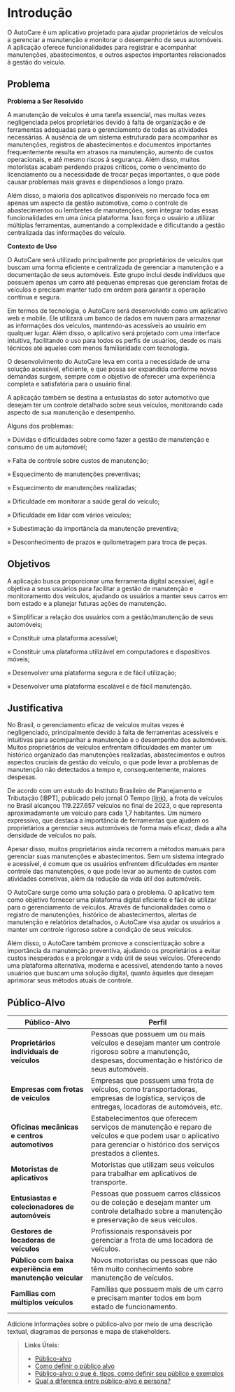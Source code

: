 # Introdução

O AutoCare é um aplicativo projetado para ajudar proprietários de veículos a gerenciar a manutenção e monitorar o desempenho de seus automóveis. A aplicação oferece funcionalidades para registrar e acompanhar manutenções, abastecimentos, e outros aspectos importantes relacionados à gestão do veículo.

## Problema

**Problema a Ser Resolvido**

A manutenção de veículos é uma tarefa essencial, mas muitas vezes negligenciada pelos proprietários devido à falta de organização e de ferramentas adequadas para o gerenciamento de todas as atividades necessárias. A ausência de um sistema estruturado para acompanhar as manutenções, registros de abastecimentos e documentos importantes frequentemente resulta em atrasos na manutenção, aumento de custos operacionais, e até mesmo riscos à segurança. Além disso, muitos motoristas acabam perdendo prazos críticos, como o vencimento do licenciamento ou a necessidade de trocar peças importantes, o que pode causar problemas mais graves e dispendiosos a longo prazo.

Além disso, a maioria dos aplicativos disponíveis no mercado foca em apenas um aspecto da gestão automotiva, como o controle de abastecimentos ou lembretes de manutenções, sem integrar todas essas funcionalidades em uma única plataforma. Isso força o usuário a utilizar múltiplas ferramentas, aumentando a complexidade e dificultando a gestão centralizada das informações do veículo.

**Contexto de Uso**

O AutoCare será utilizado principalmente por proprietários de veículos que buscam uma forma eficiente e centralizada de gerenciar a manutenção e a documentação de seus automóveis. Este grupo inclui desde indivíduos que possuem apenas um carro até pequenas empresas que gerenciam frotas de veículos e precisam manter tudo em ordem para garantir a operação contínua e segura.

Em termos de tecnologia, o AutoCare será desenvolvido como um aplicativo web e mobile. Ele utilizará um banco de dados em nuvem para armazenar as informações dos veículos, mantendo-as acessíveis ao usuário em qualquer lugar. Além disso, o aplicativo será projetado com uma interface intuitiva, facilitando o uso para todos os perfis de usuários, desde os mais técnicos até aqueles com menos familiaridade com tecnologia.

O desenvolvimento do AutoCare leva em conta a necessidade de uma solução acessível, eficiente, e que possa ser expandida conforme novas demandas surgem, sempre com o objetivo de oferecer uma experiência completa e satisfatória para o usuário final.

A aplicação também se destina a entusiastas do setor automotivo que desejam ter um controle detalhado sobre seus veículos, monitorando cada aspecto de sua manutenção e desempenho.

Alguns dos problemas:

» Dúvidas e dificuldades sobre como fazer a gestão de manutenção e consumo de um automóvel;

» Falta de controle sobre custos de manutenção;

» Esquecimento de manutenções preventivas;

» Esquecimento de manutenções realizadas;

» Dificuldade em monitorar a saúde geral do veículo;

» Dificuldade em lidar com vários veículos;

» Subestimação da importância da manutenção preventiva;

» Desconhecimento de prazos e quilometragem para troca de peças.



## Objetivos

A aplicação busca proporcionar uma ferramenta digital acessível, ágil e objetiva a seus usuários para facilitar a gestão de manutenção e monitoramento dos veículos, ajudando os usuários a manter seus carros em bom estado e a planejar futuras ações de manutenção.

» Simplificar a relação dos usuários com a gestão/manutenção de seus automóveis;

» Constituir uma plataforma acessível;

» Constituir uma plataforma utilizável em computadores e dispositivos móveis;

» Desenvolver uma plataforma segura e de fácil utilização;

» Desenvolver uma plataforma escalável e de fácil manutenção.




## Justificativa

No Brasil, o gerenciamento eficaz de veículos muitas vezes é negligenciado, principalmente devido à falta de ferramentas acessíveis e intuitivas para acompanhar a manutenção e o desempenho dos automóveis. Muitos proprietários de veículos enfrentam dificuldades em manter um histórico organizado das manutenções realizadas, abastecimentos e outros aspectos cruciais da gestão do veículo, o que pode levar a problemas de manutenção não detectados a tempo e, consequentemente, maiores despesas.

De acordo com um estudo do Instituto Brasileiro de Planejamento e Tributação (IBPT), publicado pelo jornal O Tempo [(link)](https://www.otempo.com.br/economia/frota-brasileira-fecha-2023-em-119-227-657-um-veiculo-para-cada-1-7-habitante-1.3346324#:~:text=Estudo%20do%20Instituto%20Brasileiro%20de,IPVA%20pago%20no%20ano%20passado.), a frota de veículos no Brasil alcançou 119.227.657 veículos no final de 2023, o que representa aproximadamente um veículo para cada 1,7 habitantes. Um número expressivo, que destaca a importância de ferramentas que ajudem os proprietários a gerenciar seus automóveis de forma mais eficaz, dada a alta densidade de veículos no país.

Apesar disso, muitos proprietários ainda recorrem a métodos manuais para gerenciar suas manutenções e abastecimentos. Sem um sistema integrado e acessível, é comum que os usuários enfrentem dificuldades em manter controle das manutenções, o que pode levar ao aumento de custos com atividades corretivas, além da redução da vida útil dos automóveis.

O AutoCare surge como uma solução para o problema. O aplicativo tem como objetivo fornecer uma plataforma digital eficiente e fácil de utilizar para o gerenciamento de veículos. Através de funcionalidades como o registro de manutenções, histórico de abastecimentos, alertas de manutenção e relatórios detalhados, o AutoCare visa ajudar os usuários a manter um controle rigoroso sobre a condição de seus veículos.

Além disso, o AutoCare também promove a conscientização sobre a importância da manutenção preventiva, ajudando os proprietários a evitar custos inesperados e a prolongar a vida útil de seus veículos. Oferecendo uma plataforma alternativa, moderna e acessível, atendendo tanto a novos usuários que buscam uma solução digital, quanto àqueles que desejam aprimorar seus métodos atuais de controle.


## Público-Alvo

| Público-Alvo                               | Perfil                                                                                               |
|--------------------------------------------|------------------------------------------------------------------------------------------------------|
| **Proprietários individuais de veículos**  | Pessoas que possuem um ou mais veículos e desejam manter um controle rigoroso sobre a manutenção, despesas, documentação e histórico de seus automóveis. |
| **Empresas com frotas de veículos**        | Empresas que possuem uma frota de veículos, como transportadoras, empresas de logística, serviços de entregas, locadoras de automóveis, etc. |
| **Oficinas mecânicas e centros automotivos** | Estabelecimentos que oferecem serviços de manutenção e reparo de veículos e que podem usar o aplicativo para gerenciar o histórico dos serviços prestados a clientes. |
| **Motoristas de aplicativos**              | Motoristas que utilizam seus veículos para trabalhar em aplicativos de transporte.                    |
| **Entusiastas e colecionadores de automóveis** | Pessoas que possuem carros clássicos ou de coleção e desejam manter um controle detalhado sobre a manutenção e preservação de seus veículos. |
| **Gestores de locadoras de veículos**      | Profissionais responsáveis por gerenciar a frota de uma locadora de veículos.                         |
| **Público com baixa experiência em manutenção veicular** | Novos motoristas ou pessoas que não têm muito conhecimento sobre manutenção de veículos.               |
| **Famílias com múltiplos veículos**        | Famílias que possuem mais de um carro e precisam manter todos em bom estado de funcionamento.         |



Adicione informações sobre o público-alvo por meio de uma descrição textual, diagramas de personas e mapa de stakeholders.

> **Links Úteis**:
> - [Público-alvo](https://blog.hotmart.com/pt-br/publico-alvo/)
> - [Como definir o público alvo](https://exame.com/pme/5-dicas-essenciais-para-definir-o-publico-alvo-do-seu-negocio/)
> - [Público-alvo: o que é, tipos, como definir seu público e exemplos](https://klickpages.com.br/blog/publico-alvo-o-que-e/)
> - [Qual a diferença entre público-alvo e persona?](https://rockcontent.com/blog/diferenca-publico-alvo-e-persona/)

